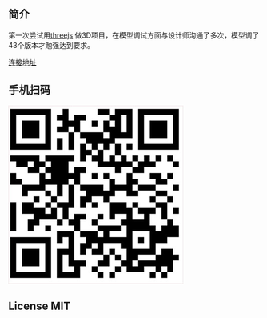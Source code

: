 ## 简介

第一次尝试用[threejs](https://threejs.org) 做3D项目，在模型调试方面与设计师沟通了多次，模型调了43个版本才勉强达到要求。

[连接地址](https://bobby169.github.io/3dcar/)

## 手机扫码

![image](https://raw.githubusercontent.com/bobby169/3dcar/master/img/qrcode.jpg?v=1)

## License MIT